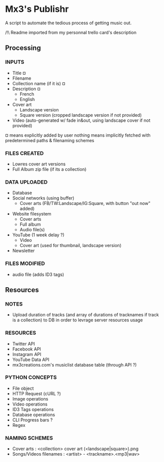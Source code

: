 # Mx3's Publishr
A script to automate the tedious process of getting music out.

/!\\ Readme imported from my personnal trello card's description

## Processing

### INPUTS
- Title ¤
- Filename
- Collection name (if it is) ¤
- Description ¤
  - French
  - English
- Cover art 
  - Landscape version
  - Square version (cropped landscape version if not provided)
- Video (auto-generated w/ fade in&out, using landscape cover if not provided)

¤ means explicitly added by user
nothing means implicitly fetched with predetermined paths & filenaming schemes

### FILES CREATED
- Lowres cover art versions
- Full Album zip file (if its a collection)

### DATA UPLOADED
- Database
- Social networks (using buffer)
  - Cover arts (FB/TW:Landscape/IG:Square, with button "out now" added)
- Website filesystem
  - Cover arts 
  - Full album
  - Audio file(s)
- YouTube (1 week delay ?)
  - Video
  - Cover art (used for thumbnail, landscape version)
- Newsletter

### FILES MODIFIED
- audio file (adds ID3 tags)

## Resources

### NOTES
- Upload duration of tracks (and array of durations of tracknames if track is a collection) to DB in order to levrage server resources usage

### RESOURCES
- Twitter API
- Facebook API
- Instagram API
- YouTube Data API
- mx3creations.com's musiclist database table (through API ?)

### PYTHON CONCEPTS
- File object
- HTTP Request (cURL ?)
- Image operations
- Video operations
- ID3 Tags operations
- Database operations
- CLI Progress bars ?
- Regex

### NAMING SCHEMES
- Cover arts : \<collection\> cover art (\<landscape|square\>).png
- Songs/Videos filenames : \<artist\> - \<trackname\>.\<mp3|wav\>